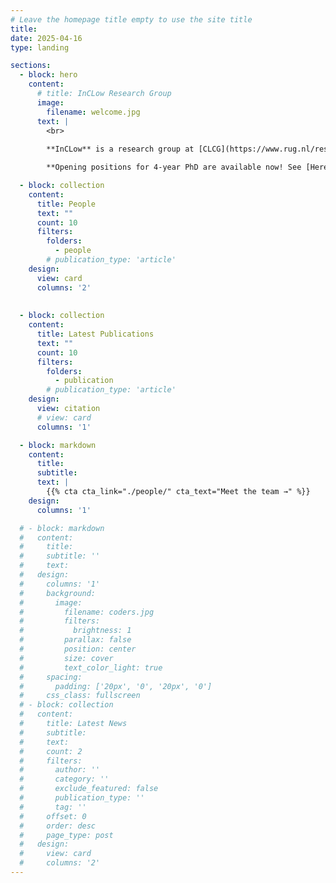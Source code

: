 ```yaml
---
# Leave the homepage title empty to use the site title
title:
date: 2025-04-16
type: landing

sections:
  - block: hero
    content:
      # title: InCLow Research Group
      image:
        filename: welcome.jpg
      text: |
        <br>
        
        **InCLow** is a research group at [CLCG](https://www.rug.nl/research/clcg/research/cl/members/list-of-members), University of Groningen. We are a thriving team interested in (Multilingual) LM, model interpretability, and efficient training (BabyLM challenges).

        **Opening positions for 4-year PhD are available now! See [Here](https://www.rug.nl/about-ug/work-with-us/job-opportunities/?details=00347-02S000B8PP)**

  - block: collection
    content:
      title: People
      text: ""
      count: 10
      filters:
        folders:
          - people
        # publication_type: 'article'
    design:
      view: card
      columns: '2'
    
    
  - block: collection
    content:
      title: Latest Publications
      text: ""
      count: 10
      filters:
        folders:
          - publication
        # publication_type: 'article'
    design:
      view: citation
      # view: card
      columns: '1'

  - block: markdown
    content:
      title:
      subtitle:
      text: |
        {{% cta cta_link="./people/" cta_text="Meet the team →" %}}
    design:
      columns: '1'

  # - block: markdown
  #   content:
  #     title:
  #     subtitle: ''
  #     text:
  #   design:
  #     columns: '1'
  #     background:
  #       image: 
  #         filename: coders.jpg
  #         filters:
  #           brightness: 1
  #         parallax: false
  #         position: center
  #         size: cover
  #         text_color_light: true
  #     spacing:
  #       padding: ['20px', '0', '20px', '0']
  #     css_class: fullscreen
  # - block: collection
  #   content:
  #     title: Latest News
  #     subtitle:
  #     text:
  #     count: 2
  #     filters:
  #       author: ''
  #       category: ''
  #       exclude_featured: false
  #       publication_type: ''
  #       tag: ''
  #     offset: 0
  #     order: desc
  #     page_type: post
  #   design:
  #     view: card
  #     columns: '2'
---
```

